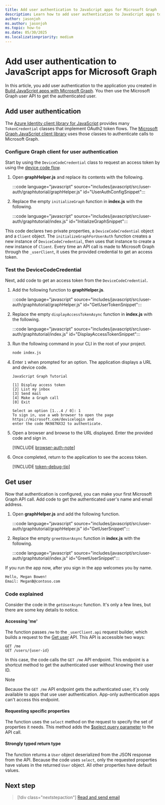 ```yaml
---
title: Add user authentication to JavaScript apps for Microsoft Graph
description: Learn how to add user authentication to JavaScript apps to call Microsoft Graph
author: jasonjoh
ms.author: jasonjoh
ms.topic: how-to
ms.date: 05/30/2025
ms.localizationpriority: medium
---
```


# Add user authentication to JavaScript apps for Microsoft Graph

<!-- cSpell:ignore graphtutorial -->

In this article, you add user authentication to the application you created in [Build JavaScript apps with Microsoft Graph](javascript.md). You then use the Microsoft Graph user API to get the authenticated user.

## Add user authentication

The [Azure Identity client library for JavaScript](https://www.npmjs.com/package/@azure/identity) provides many `TokenCredential` classes that implement OAuth2 token flows. The [Microsoft Graph JavaScript client library](https://www.npmjs.com/package/@microsoft/microsoft-graph-client) uses those classes to authenticate calls to Microsoft Graph.

### Configure Graph client for user authentication

Start by using the `DeviceCodeCredential` class to request an access token by using the [device code flow](/azure/active-directory/develop/v2-oauth2-device-code).

1. Open **graphHelper.js** and replace its contents with the following.

    :::code language="javascript" source="includes/javascript/src/user-auth/graphtutorial/graphHelper.js" id="UserAuthConfigSnippet":::

1. Replace the empty `initializeGraph` function in **index.js** with the following.

    :::code language="javascript" source="includes/javascript/src/user-auth/graphtutorial/index.js" id="InitializeGraphSnippet":::

This code declares two private properties, a `DeviceCodeCredential` object and a `Client` object. The `initializeGraphForUserAuth` function creates a new instance of `DeviceCodeCredential`, then uses that instance to create a new instance of `Client`. Every time an API call is made to Microsoft Graph through the `_userClient`, it uses the provided credential to get an access token.

### Test the DeviceCodeCredential

Next, add code to get an access token from the `DeviceCodeCredential`.

1. Add the following function to **graphHelper.js**.

    :::code language="javascript" source="includes/javascript/src/user-auth/graphtutorial/graphHelper.js" id="GetUserTokenSnippet":::

1. Replace the empty `displayAccessTokenAsync` function in **index.js** with the following.

    :::code language="javascript" source="includes/javascript/src/user-auth/graphtutorial/index.js" id="DisplayAccessTokenSnippet":::

1. Run the following command in your CLI in the root of your project.

    ```bash
    node index.js
    ```

1. Enter `1` when prompted for an option. The application displays a URL and device code.

    ```Shell
    JavaScript Graph Tutorial

    [1] Display access token
    [2] List my inbox
    [3] Send mail
    [4] Make a Graph call
    [0] Exit

    Select an option [1...4 / 0]: 1
    To sign in, use a web browser to open the page https://microsoft.com/devicelogin and
    enter the code RK987NX32 to authenticate.
    ```

1. Open a browser and browse to the URL displayed. Enter the provided code and sign in.

    [!INCLUDE [browser-auth-note](includes/shared/browser-auth-note.md)]

1. Once completed, return to the application to see the access token.

    [!INCLUDE [token-debug-tip](includes/shared/token-debug-tip.md)]

## Get user

Now that authentication is configured, you can make your first Microsoft Graph API call. Add code to get the authenticated user's name and email address.

1. Open **graphHelper.js** and add the following function.

    :::code language="javascript" source="includes/javascript/src/user-auth/graphtutorial/graphHelper.js" id="GetUserSnippet":::

1. Replace the empty `greetUserAsync` function in **index.js** with the following.

    :::code language="javascript" source="includes/javascript/src/user-auth/graphtutorial/index.js" id="GreetUserSnippet":::

If you run the app now, after you sign in the app welcomes you by name.

```bash
Hello, Megan Bowen!
Email: MeganB@contoso.com
```

### Code explained

Consider the code in the `getUserAsync` function. It's only a few lines, but there are some key details to notice.

#### Accessing 'me'

The function passes `/me` to the `_userClient.api` request builder, which builds a request to the [Get user](/graph/api/user-get) API. This API is accessible two ways:

```http
GET /me
GET /users/{user-id}
```

In this case, the code calls the `GET /me` API endpoint. This endpoint is a shortcut method to get the authenticated user without knowing their user ID.

> [!NOTE]
> Because the `GET /me` API endpoint gets the authenticated user, it's only available to apps that use user authentication. App-only authentication apps can't access this endpoint.

#### Requesting specific properties

The function uses the `select` method on the request to specify the set of properties it needs. This method adds the [$select query parameter](/graph/query-parameters#select-parameter) to the API call.

#### Strongly typed return type

The function returns a `User` object deserialized from the JSON response from the API. Because the code uses `select`, only the requested properties have values in the returned `User` object. All other properties have default values.

## Next step

> [!div class="nextstepaction"]
> [Read and send email](javascript-email.md)
